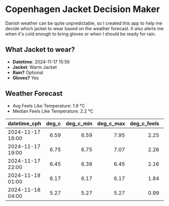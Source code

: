 
# Copenhagen Jacket Decision Maker

Danish weather can be quite unpredictable, so I created this app to help me decide which jacket to wear based on the weather forecast. 
It also alerts me when it's cold enough to bring gloves or when I should be ready for rain.

## What Jacket to wear?

- **Datetime**: 2024-11-17 15:56
- **Jacket**: Warm Jacket
- **Rain?** Optional
- **Gloves?** Yes

## Weather Forecast
- Avg Feels Like Temperature: 1.9 °C
- Median Feels Like Temperature: 2.2 °C

| datetime_cph     |   deg_c |   deg_c_min |   deg_c_max |   deg_c_feels | weather   | wind   | rain   |
|:-----------------|--------:|------------:|------------:|--------------:|:----------|:-------|:-------|
| 2024-11-17 16:00 |    6.59 |        6.59 |        7.95 |          2.25 | Rain      | High   | Low    |
| 2024-11-17 19:00 |    6.75 |        6.75 |        7.07 |          2.26 | Clouds    | High   | None   |
| 2024-11-17 22:00 |    6.45 |        6.38 |        6.45 |          2.16 | Clouds    | High   | None   |
| 2024-11-18 01:00 |    6.17 |        6.17 |        6.17 |          1.84 | Clouds    | High   | None   |
| 2024-11-18 04:00 |    5.27 |        5.27 |        5.27 |          0.99 | Clouds    | High   | None   |
        